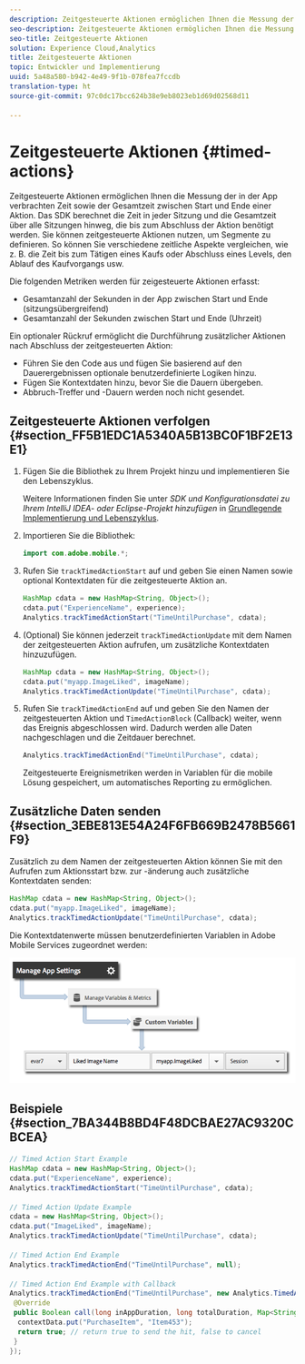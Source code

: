 ```yaml
---
description: Zeitgesteuerte Aktionen ermöglichen Ihnen die Messung der in der App verbrachten Zeit sowie der Gesamtzeit zwischen Start und Ende einer Aktion. Das SDK berechnet die Zeit in jeder Sitzung und die Gesamtzeit über alle Sitzungen hinweg, die bis zum Abschluss der Aktion benötigt werden. Sie können zeitgesteuerte Aktionen nutzen, um Segmente zu definieren. So können Sie verschiedene zeitliche Aspekte vergleichen, wie z. B. die Zeit bis zum Tätigen eines Kaufs oder Abschluss eines Levels, den Ablauf des Kaufvorgangs usw.
seo-description: Zeitgesteuerte Aktionen ermöglichen Ihnen die Messung der in der App verbrachten Zeit sowie der Gesamtzeit zwischen Start und Ende einer Aktion. Das SDK berechnet die Zeit in jeder Sitzung und die Gesamtzeit über alle Sitzungen hinweg, die bis zum Abschluss der Aktion benötigt werden. Sie können zeitgesteuerte Aktionen nutzen, um Segmente zu definieren. So können Sie verschiedene zeitliche Aspekte vergleichen, wie z. B. die Zeit bis zum Tätigen eines Kaufs oder Abschluss eines Levels, den Ablauf des Kaufvorgangs usw.
seo-title: Zeitgesteuerte Aktionen
solution: Experience Cloud,Analytics
title: Zeitgesteuerte Aktionen
topic: Entwickler und Implementierung
uuid: 5a48a580-b942-4e49-9f1b-078fea7fccdb
translation-type: ht
source-git-commit: 97c0dc17bcc624b38e9eb8023eb1d69d02568d11

---
```



# Zeitgesteuerte Aktionen {#timed-actions}

Zeitgesteuerte Aktionen ermöglichen Ihnen die Messung der in der App verbrachten Zeit sowie der Gesamtzeit zwischen Start und Ende einer Aktion. Das SDK berechnet die Zeit in jeder Sitzung und die Gesamtzeit über alle Sitzungen hinweg, die bis zum Abschluss der Aktion benötigt werden. Sie können zeitgesteuerte Aktionen nutzen, um Segmente zu definieren. So können Sie verschiedene zeitliche Aspekte vergleichen, wie z. B. die Zeit bis zum Tätigen eines Kaufs oder Abschluss eines Levels, den Ablauf des Kaufvorgangs usw.

Die folgenden Metriken werden für zeigesteuerte Aktionen erfasst:

* Gesamtanzahl der Sekunden in der App zwischen Start und Ende (sitzungsübergreifend)
* Gesamtanzahl der Sekunden zwischen Start und Ende (Uhrzeit)

Ein optionaler Rückruf ermöglicht die Durchführung zusätzlicher Aktionen nach Abschluss der zeitgesteuerten Aktion:

* Führen Sie den Code aus und fügen Sie basierend auf den Dauerergebnissen optionale benutzerdefinierte Logiken hinzu.
* Fügen Sie Kontextdaten hinzu, bevor Sie die Dauern übergeben.
* Abbruch-Treffer und -Dauern werden noch nicht gesendet.

## Zeitgesteuerte Aktionen verfolgen {#section_FF5B1EDC1A5340A5B13BC0F1BF2E13E1}

1. Fügen Sie die Bibliothek zu Ihrem Projekt hinzu und implementieren Sie den Lebenszyklus.

   Weitere Informationen finden Sie unter *SDK und Konfigurationsdatei zu Ihrem IntelliJ IDEA- oder Eclipse-Projekt hinzufügen* in [Grundlegende Implementierung und Lebenszyklus](/help/android/getting-started/dev-qs.md).
1. Importieren Sie die Bibliothek:

   ```java
   import com.adobe.mobile.*;
   ```

1. Rufen Sie `trackTimedActionStart` auf und geben Sie einen Namen sowie optional Kontextdaten für die zeitgesteuerte Aktion an.

   ```java
   HashMap cdata = new HashMap<String, Object>(); 
   cdata.put("ExperienceName", experience); 
   Analytics.trackTimedActionStart("TimeUntilPurchase", cdata);
   ```

1. (Optional) Sie können jederzeit `trackTimedActionUpdate` mit dem Namen der zeitgesteuerten Aktion aufrufen, um zusätzliche Kontextdaten hinzuzufügen.

   ```java
   HashMap cdata = new HashMap<String, Object>(); 
   cdata.put("myapp.ImageLiked", imageName); 
   Analytics.trackTimed​ActionUpdate("TimeUntilPurchase", cdata);
   ```

1. Rufen Sie `trackTimedActionEnd` auf und geben Sie den Namen der zeitgesteuerten Aktion und `TimedActionBlock` (Callback) weiter, wenn das Ereignis abgeschlossen wird. Dadurch werden alle Daten nachgeschlagen und die Zeitdauer berechnet.

   ```java
   Analytics.trackTimedActionEnd("TimeUntilPurchase", cdata);
   ```

   Zeitgesteuerte Ereignismetriken werden in Variablen für die mobile Lösung gespeichert, um automatisches Reporting zu ermöglichen.

## Zusätzliche Daten senden {#section_3EBE813E54A24F6FB669B2478B5661F9}

Zusätzlich zu dem Namen der zeitgesteuerten Aktion können Sie mit den Aufrufen zum Aktionsstart bzw. zur -änderung auch zusätzliche Kontextdaten senden:

```java
HashMap cdata = new HashMap<String, Object>(); 
cdata.put("myapp.ImageLiked", imageName); 
Analytics.trackTimed​ActionUpdate("TimeUntilPurchase", cdata);
```

Die Kontextdatenwerte müssen benutzerdefinierten Variablen in Adobe Mobile Services zugeordnet werden:

![](assets/map-variable-context-ltv.png)

## Beispiele {#section_7BA344B8BD4F48DCBAE27AC9320CBCEA}

```java
// Timed Action Start Example 
HashMap cdata = new HashMap<String, Object>(); 
cdata.put("ExperienceName", experience); 
Analytics.trackTimedActionStart("TimeUntilPurchase", cdata); 
 
// Timed Action Update Example 
cdata = new HashMap<String, Object>(); 
cdata.put("ImageLiked", imageName); 
Analytics.trackTimed​ActionUpdate("TimeUntilPurchase", cdata); 
 
// Timed Action End Example 
Analytics.trackTimedActionEnd("TimeUntilPurchase", null); 
 
// Timed Action End Example with Callback 
Analytics.trackTimedActionEnd("TimeUntilPurchase", new Analytics.TimedActionBlock<Boolean>() { 
 @Override 
 public Boolean call(long inAppDuration, long totalDuration, Map<String, Object> contextData) { 
  contextData.put("PurchaseItem", "Item453"); 
  return true; // return true to send the hit, false to cancel 
 } 
});
```

